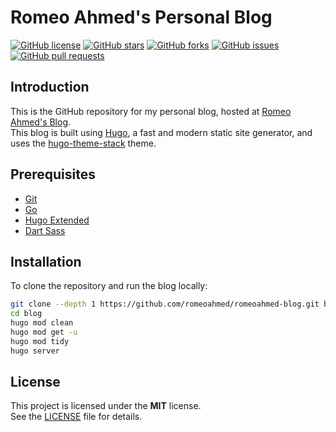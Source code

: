 # Romeo Ahmed's Personal Blog

[![GitHub license](https://img.shields.io/github/license/romeoahmed/romeoahmed-blog?style=flat)](https://github.com/romeoahmed/romeoahmed-blog/blob/main/LICENSE)
[![GitHub stars](https://img.shields.io/github/stars/romeoahmed/romeoahmed-blog?style=flat)](https://github.com/romeoahmed/romeoahmed-blog/stargazers)
[![GitHub forks](https://img.shields.io/github/forks/romeoahmed/romeoahmed-blog?style=flat)](https://github.com/romeoahmed/romeoahmed-blog/forks)
[![GitHub issues](https://img.shields.io/github/issues/romeoahmed/romeoahmed-blog?style=flat)](https://github.com/romeoahmed/romeoahmed-blog/issues)
[![GitHub pull requests](https://img.shields.io/github/issues-pr/romeoahmed/romeoahmed-blog?style=flat)](https://github.com/romeoahmed/romeoahmed-blog/pulls)

## Introduction

This is the GitHub repository for my personal blog, hosted at [Romeo Ahmed's Blog](https://romeoahmed.top).  
This blog is built using [Hugo](https://gohugo.io/), a fast and modern static site generator, and uses the [hugo-theme-stack](https://github.com/CaiJimmy/hugo-theme-stack) theme.

## Prerequisites

- [Git](https://git-scm.com/)
- [Go](https://go.dev/)
- [Hugo Extended](https://gohugo.io/getting-started/installing/)
- [Dart Sass](https://sass-lang.com/dart-sass/)

## Installation

To clone the repository and run the blog locally:

```bash
git clone --depth 1 https://github.com/romeoahmed/romeoahmed-blog.git blog
cd blog
hugo mod clean
hugo mod get -u
hugo mod tidy
hugo server
```

## License
This project is licensed under the **MIT** license.  
See the [LICENSE](https://github.com/romeoahmed/romeoahmed-blog/blob/main/LICENSE) file for details.
